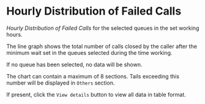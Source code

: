 # Hourly Distribution of Failed Calls

*Hourly Distribution of Failed Calls* for the selected queues
in the set working hours.

The line graph shows the total number of calls closed by the caller
after the minimum wait set in the queues selected during the time
working.

If no queue has been selected, no data will be shown.

The chart can contain a maximum of 8 sections. Tails exceeding this
number will be displayed in ``Others`` section.

If present, click the ``View details`` button to view
all data in table format.
